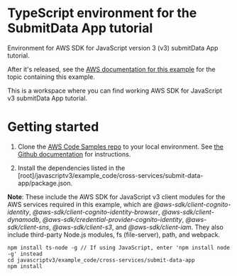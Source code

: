 # TypeScript environment for the SubmitData App tutorial
Environment for AWS SDK for JavaScript version 3 (v3) submitData App tutorial. 

After it's released, see the [AWS documentation for this example](https://docs.aws.amazon.com/sdk-for-javascript/v3/developer-guide/cross-service-example-submitting-data.html) for the topic containing this example.


This is a workspace where you can find working AWS SDK for JavaScript v3 submitData App tutorial. 

# Getting started

1. Clone the [AWS Code Samples repo](https://github.com/awsdocs/aws-doc-sdk-examples) to your local environment. 
See [the Github documentation](https://docs.github.com/en/github/creating-cloning-and-archiving-repositories/cloning-a-repository) for 
instructions.

1. Install the dependencies listed in the [root]/javascriptv3/example_code/cross-services/submit-data-app/package.json.

**Note**: These include the AWS SDK for JavaScript v3 client modules for the AWS services required in this example, 
which are *@aws-sdk/client-cognito-identity*, *@aws-sdk/client-cognito-identity-browser*, *@aws-sdk/client-dynamodb*,
*@aws-sdk/credential-provider-cognito-identity*, *@aws-sdk/client-sns*, *@aws-sdk/client-s3*, and *@aws-sdk/client-iam*.
They also include third-party Node.js modules, fs (file-server), path, and webpack.
```
npm install ts-node -g // If using JavaScript, enter 'npm install node -g' instead
cd javascriptv3/example_code/cross-services/submit-data-app 
npm install
```

